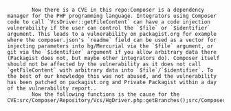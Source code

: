 
            Now there is a CVE in this repo:Composer is a dependency manager for the PHP programming language. Integrators using Composer code to call `VcsDriver::getFileContent` can have a code injection vulnerability if the user can control the `$file` or `$identifier` argument. This leads to a vulnerability on packagist.org for example where the composer.json's `readme` field can be used as a vector for injecting parameters into hg/Mercurial via the `$file` argument, or git via the `$identifier` argument if you allow arbitrary data there (Packagist does not, but maybe other integrators do). Composer itself should not be affected by the vulnerability as it does not call `getFileContent` with arbitrary data into `$file`/`$identifier`. To the best of our knowledge this was not abused, and the vulnerability has been patched on packagist.org and Private Packagist within a day of the vulnerability report..
            Now the following functions is the cause for the CVE:src/Composer/Repository/Vcs/HgDriver.php:getBranches();src/Composer/Repository/Vcs/HgDriver.php:getBranches();src/Composer/Repository/Vcs/HgDriver.php:getFileContent();src/Composer/Repository/Vcs/HgDriver.php:getFileContent();None:setRepoDir();None:setUp();None:testFileGetContentInvalidIdentifier();None:testGetBranchesFilterInvalidBranchNames();tests/Composer/Test/Repository/Vcs/HgDriverTest.php:testFileGetContentInvalidIdentifier();tests/Composer/Test/Repository/Vcs/HgDriverTest.php:testGetBranchesFilterInvalidBranchNames();src/Composer/Repository/Vcs/GitDriver.php:getBranches();src/Composer/Repository/Vcs/GitDriver.php:getBranches();src/Composer/Repository/Vcs/GitDriver.php:getFileContent();
            